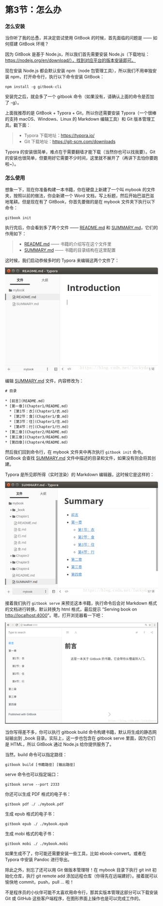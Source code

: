 # 第3节：怎么办

### **怎么安装**

当你听了我的怂恿，并决定尝试使用 GitBook 的时候，首先面临的问题是 —— 如何搭建 GitBook 环境？

因为 GitBook 是基于 Node.js，所以我们首先需要安装 Node.js（下载地址：https://nodejs.org/en/download/），找到对应平台的版本安装即可。

现在安装 Node.js 都会默认安装 npm（node 包管理工具），所以我们不用单独安装 npm，打开命令行，执行以下命令安装 GitBook：

`npm install -g gitbook-cli`

安装完之后，就会多了一个 gitbook 命令（如果没有，请确认上面的命令是否加了 -g）。

上面我推荐的是 GitBook + Typora + Git，所以你还需要安装 Typora（一个很棒的支持 macOS、Windows、Linux 的 Markdown 编辑工具）和 Git 版本管理工具。戳下面：

> - Typora 下载地址：https://typora.io/
> - Git 下载地址：https://git-scm.com/downloads

Typora 的安装很简单，难点在于需要翻墙才能下载（当然你也可以找我要）。Git 的安装也很简单，但要用好它需要不少时间，这里就不展开了（再讲下去怕你要跑啦~）。

### 怎么使用

想象一下，现在你准备构建一本书籍，你在硬盘上新建了一个叫 mybook 的文件夹，按照以前的做法，你会新建一个 Word 文档，写上标题，然后开始巴滋巴滋地笔耕。但是现在有了 GitBook，你首先要做的是在 mybook 文件夹下执行以下命令：

`gitbook init`

执行完后，你会看到多了两个文件 —— [README.md](http://readme.md/) 和 [SUMMARY.md](http://summary.md/)，它们的作用如下：

> - [README.md](http://readme.md/) —— 书籍的介绍写在这个文件里
> - [SUMMARY.md](http://summary.md/) —— 书籍的目录结构在这里配置

这时候，我们启动恭候多时的 Typora 来编辑这两个文件了：

![](..\picture\20191121160638.png)

编辑 [SUMMARY.md](http://summary.md/) 文件，内容修改为：

```
# 目录

* [前言](README.md)
* [第一章](Chapter1/README.md)
  * [第1节：衣](Chapter1/衣.md)
  * [第2节：食](Chapter1/食.md)
  * [第3节：住](Chapter1/住.md)
  * [第4节：行](Chapter1/行.md)
* [第二章](Chapter2/README.md)
* [第三章](Chapter3/README.md)
* [第四章](Chapter4/README.md)
```

然后我们回到命令行，在 mybook 文件夹中再次执行 `gitbook init` 命令。GitBook 会查找 [SUMMARY.md](http://summary.md/) 文件中描述的目录和文件，如果没有则会将其创建。

Typora 是所见即所得（实时渲染）的 Markdown 编辑器，这时候它是这样的：

![](..\picture\20191121162325.png)

接着我们执行 `gitbook serve` 来预览这本书籍，执行命令后会对 Markdown 格式的文档进行转换，默认转换为 html 格式，最后提示 “Serving book on [http://localhost:4000](http://localhost:4000/)”。嗯，打开浏览器看一下吧：

![](..\picture\20191121162516.png)

当你写得差不多，你可以执行 gitbook build 命令构建书籍，默认将生成的静态网站输出到 _book 目录。实际上，这一步也包含在 gitbook serve 里面，因为它们是 HTML，所以 GitBook 通过 Node.js 给你提供服务了。

当然，build 命令可以指定路径：

`gitbook build [书籍路径] [输出路径]`

serve 命令也可以指定端口：

`gitbook serve --port 2333`

你还可以生成 PDF 格式的电子书：

`gitbook pdf ./ ./mybook.pdf`

生成 epub 格式的电子书：

`gitbook epub ./ ./mybook.epub`

生成 mobi 格式的电子书：

`gitbook mobi ./ ./mybook.mobi`

如果生成不了，你可能还需要安装一些工具，比如 ebook-convert。或者在 Typora 中安装 Pandoc 进行导出。

除此之外，别忘了还可以用 Git 做版本管理呀！在 mybook 目录下执行 git init 初始化仓库，执行 git remote add 添加远程仓库（你得先在远端建好）。接着就可以愉快地 commit，push，pull … 啦！

不是程序员的小伙伴可能不太喜欢用命令行，那其实版本管理这部分可以下载安装 Git 或 GitHub 这些客户端程序，在图形界面上操作也是可以完成工作的。